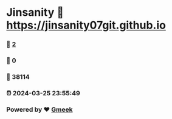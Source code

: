 # Jinsanity :link: https://jinsanity07git.github.io 
### :page_facing_up: [2](https://jinsanity07git.github.io/tag.html) 
### :speech_balloon: 0 
### :hibiscus: 38114 
### :alarm_clock: 2024-03-25 23:55:49 
### Powered by :heart: [Gmeek](https://github.com/Meekdai/Gmeek)
